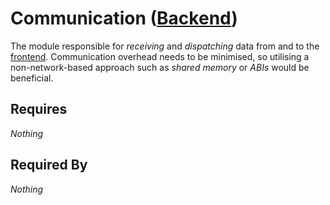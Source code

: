 # Communication ([Backend](../backend.md))

The module responsible for *receiving* and *dispatching* data from and to the [frontend](../../frontend/frontend.md). Communication overhead needs to be minimised, so utilising a non-network-based approach such as *shared memory* or *ABIs* would be beneficial.

## Requires

*Nothing*

## Required By

*Nothing*